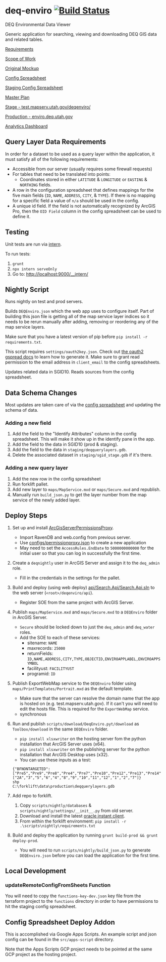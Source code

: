 # deq-enviro [![Build Status](https://travis-ci.org/agrc/deq-enviro.png?branch=master)](https://travis-ci.org/agrc/deq-enviro)

DEQ Environmental Data Viewer

Generic application for searching, viewing and downloading DEQ GIS data and related tables.

[Requirements](https://docs.google.com/a/utah.gov/document/d/1DteUr8h8sS1OfC3gq2OFbdQfpIGmP28btCX1HUIaXek/edit)

[Scope of Work](https://docs.google.com/a/utah.gov/document/d/1YdutJqTW8biPDDsbnjl3S3Z8549c0dP2Pnguzpx4zTk/edit)

[Original Mockup](http://share.flairbuilder.com/?sid=78HL8R2y89#)

[Config Spreadsheet](https://docs.google.com/a/utah.gov/spreadsheet/ccc?key=0Aqee4VOgQcXcdG9DQzFEYld6UUtWRU1kNG5PMWVEY1E&usp=drive_web)

[Staging Config Spreadsheet](https://docs.google.com/a/utah.gov/spreadsheet/ccc?key=0Aqee4VOgQcXcdDBiTmo5X3pQdGdSYXYyNWZ1a2k0RVE#gid=0)

[Master Plan](https://github.com/agrc/deq-enviro/wiki/Master-Plan)

[Stage - test.mapserv.utah.gov/deqenviro/](http://test.mapserv.utah.gov/deqenviro/)

[Production - enviro.deq.utah.gov](http://enviro.deq.utah.gov)

[Analytics Dashboard](https://lookerstudio.google.com/reporting/87fdea59-ccfa-4ff7-b9d1-9bceabc3db1f/page/ZaM7C)

## Query Layer Data Requirements

In order for a dataset to be used as a query layer within the application, it must satisfy all of the following requirements:

- Accessible from our server (usually requires some firewall requests)
- For tables that need to be translated into points:
  - Coordinates stored in either `LATITUDE` & `LONGITUDE` or `EASTING` & `NORTHING` fields.
- A row in the configuration spreadsheet that defines mappings for the five main fields (`ID`, `NAME`, `ADDRESS`, `CITY`, & `TYPE`). If there is no mapping for a specific field a value of `n/a` should be used in the config.
- A unique id field. If the field is not automatically recognized by ArcGIS Pro, then the `OID Field` column in the config spreadsheet can be used to define it.

## Testing

Unit tests are run via [intern](https://theintern.io/).

To run tests:

1. `grunt`
1. `npx intern serveOnly`
1. Go to: [http://localhost:9000/__intern/](http://localhost:9000/__intern/)

## Nightly Script

Runs nightly on test and prod servers.

Builds `DEQEnviro.json` which the web app uses to configure itself. Part of building this json file is getting all of the map service layer indices so it needs to be rerun manually after adding, removing or reordering any of the map service layers.

Make sure that you have a latest version of pip before `pip install -r requirements.txt`.

This script requires `settings/oauth2key.json`. Check out [the oauth2 gspread docs](http://gspread.readthedocs.org/en/latest/oauth2.html) to learn how to generate it. Make sure to grant read permission to the email address in `client_email` to the config spreadsheets.

Updates related data in SGID10. Reads sources from the config spreadsheet.

## Data Schema Changes

Most updates are taken care of via the [config spreadsheet](https://docs.google.com/a/utah.gov/spreadsheet/ccc?key=0Aqee4VOgQcXcdG9DQzFEYld6UUtWRU1kNG5PMWVEY1E&usp=drive_web) and updating the schema of data.

### Adding a new field

1. Add the field to the "Identify Attributes" column in the config spreadsheet. This will make it show up in the identify pane in the app.
1. Add the field to the data in SGID10 (prod & staging).
1. Add the field to the data in `staging/deqquerylayers.gdb`.
1. Delete the associated dataset in `staging/sgid_stage.gdb` if it's there.

### Adding a new query layer

1. Add the new row in the config spreadsheet
1. Run forklift pallet.
1. Add new layer to `maps/MapService.mxd` or `maps/Secure.mxd` and republish.
1. Manually run `build_json.py` to get the layer number from the map service of the newly added layer.

## Deploy Steps

1. Set up and install [ArcGisServerPermissionsProxy](https://github.com/agrc/ArcGisServerPermissionsProxy).
    - Import RavenDB and web.config from previous server.
    - Use [configs/permissionproxy.json](configs/permissionproxy.json) to create a new application
    - May need to set the `AccessRules.EndDate` to `5000000000000` for the initial user so that you can log in successfully the first time.
1. Create a `deqnightly` user in ArcGIS Server and assign it to the `deq_admin` role.
    - Fill in the credentials in the settings for the pallet.
1. Build and deploy (using web deploy) [api/Search.Api/Search.Api.sln](api/Search.Api/Search.Api.sln) to the web server (`<root>/deqenviro/api`).
   - Register SOE from the same project with ArcGIS Server.
1. Publish `maps/MapService.mxd` and `maps/Secure.mxd` to a `DEQEnviro` folder in ArcGIS Server.
   - `Secure` should be locked down to just the `deq_admin` and `deq_water` roles.
   - Add the SOE to each of these services:
     - sitename: `NAME`
     - maxrecords: `25000`
     - returnFields: `ID,NAME,ADDRESS,CITY,TYPE,OBJECTID,ENVIROAPPLABEL,ENVIROAPPSYMBOL`
     - facilityust: `FACILITYUST`
     - programid: `ID`
1. Publish ExportWebMap service to the `DEQEnviro` folder using `maps/PrintTemplates/Portrait.mxd` as the default template.
   - Make sure that the server can resolve the domain name that the app is hosted on (e.g. test.mapserv.utah.gov). If it can't you will need to edit the hosts file. This is required for the `ExportWebMap` service.
   - synchronous
1. Run and publish `scripts/download/DeqEnviro.pyt/download` as `Toolbox/download` in the same `DEQEnviro` folder.
   - `pip install xlsxwriter` on the hosting server fom the python installation that ArcGIS Server uses (x64).
   - `pip install xlsxwriter` on the publishing server for the python installation that ArcGIS Desktop uses (x32).
   - You can use these inputs as a test:

   ```text
   {"BFNONTARGETED":["Pre5","Pre9","Pre8","Pre4","Pre7","Pre10","Pre12","Pre13","Pre14","Pre11","13","14"],"BFTARGETED":["2A","3","5","6","4","8","9","10","11","12","1","2","7"]}
   shp
   C:\forklift\data\production\deqquerylayers.gdb
   ```

1. Add repo to forklift.
   1. Copy `scripts/nightly/databases` & `scripts/nightly/settings/__init__.py` from old server.
   1. Download and install the latest [oracle instant client](https://www.oracle.com/database/technologies/instant-client/winx64-64-downloads.html).
   1. From within the forklift environment: `pip install -r .\scripts\nightly\requirements.txt`
1. Build and deploy the application by running `grunt build-prod && grunt deploy-prod`.
   - You will need to run `scripts/nightly/build_json.py` to generate `DEQEnviro.json` before you can load the application for the first time.

## Local Development

### updateRemoteConfigFromSheets Function

You will need to copy the `functions-key-dev.json` key file from the terraform project to the `functions` directory in order to have permissions to hit the staging config spreadsheet.

## Config Spreadsheet Deploy Addon

This is accomplished via Google Apps Scripts. An example script and json config can be found in the `src/apps-script` directory.

Note that the Apps Scripts GCP project needs to be pointed at the same GCP project as the hosting project.
